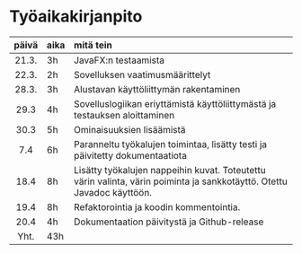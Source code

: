 # Työaikakirjanpito

| päivä | aika | mitä tein   |
| :----:|:-----| :-----|
|21.3.|3h | JavaFX:n testaamista |
|22.3.|2h | Sovelluksen vaatimusmäärittelyt |
|28.3.|3h | Alustavan käyttöliittymän rakentaminen |
|29.3 |4h | Sovelluslogiikan eriyttämistä käyttöliittymästä ja testauksen aloittaminen |
|30.3 |5h | Ominaisuuksien lisäämistä |
|7.4  |6h | Paranneltu työkalujen toimintaa, lisätty testi ja päivitetty dokumentaatiota
|18.4 |8h | Lisätty työkalujen nappeihin kuvat. Toteutettu värin valinta, värin poiminta ja sankkotäyttö. Otettu Javadoc käyttöön.
|19.4 |8h | Refaktorointia ja koodin kommentointia.
|20.4 |4h | Dokumentaation päivitystä ja Github-release
| Yht. | 43h | |